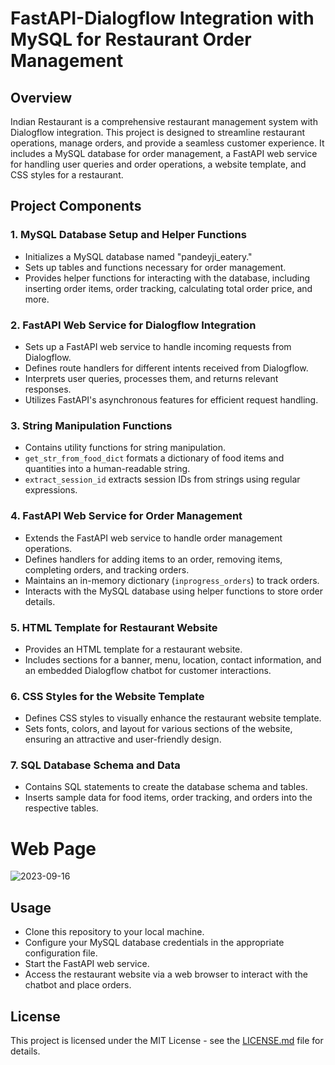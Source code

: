 # FastAPI-Dialogflow Integration with MySQL for Restaurant Order Management

## Overview

Indian Restaurant is a comprehensive restaurant management system with Dialogflow integration. This project is designed to streamline restaurant operations, manage orders, and provide a seamless customer experience. It includes a MySQL database for order management, a FastAPI web service for handling user queries and order operations, a website template, and CSS styles for a restaurant.

## Project Components

### 1. MySQL Database Setup and Helper Functions

- Initializes a MySQL database named "pandeyji_eatery."
- Sets up tables and functions necessary for order management.
- Provides helper functions for interacting with the database, including inserting order items, order tracking, calculating total order price, and more.

### 2. FastAPI Web Service for Dialogflow Integration

- Sets up a FastAPI web service to handle incoming requests from Dialogflow.
- Defines route handlers for different intents received from Dialogflow.
- Interprets user queries, processes them, and returns relevant responses.
- Utilizes FastAPI's asynchronous features for efficient request handling.

### 3. String Manipulation Functions

- Contains utility functions for string manipulation.
- `get_str_from_food_dict` formats a dictionary of food items and quantities into a human-readable string.
- `extract_session_id` extracts session IDs from strings using regular expressions.

### 4. FastAPI Web Service for Order Management

- Extends the FastAPI web service to handle order management operations.
- Defines handlers for adding items to an order, removing items, completing orders, and tracking orders.
- Maintains an in-memory dictionary (`inprogress_orders`) to track orders.
- Interacts with the MySQL database using helper functions to store order details.

### 5. HTML Template for Restaurant Website

- Provides an HTML template for a restaurant website.
- Includes sections for a banner, menu, location, contact information, and an embedded Dialogflow chatbot for customer interactions.

### 6. CSS Styles for the Website Template

- Defines CSS styles to visually enhance the restaurant website template.
- Sets fonts, colors, and layout for various sections of the website, ensuring an attractive and user-friendly design.

### 7. SQL Database Schema and Data

- Contains SQL statements to create the database schema and tables.
- Inserts sample data for food items, order tracking, and orders into the respective tables.

# Web Page

![2023-09-16](https://github.com/Dhruvil5995/FastAPI-Dialogflow-Integration-with-MySQL-for-Restaurant-Order-Management/assets/64741151/07edc8b4-2db0-4306-8434-4a1e40cf5d60)


## Usage

- Clone this repository to your local machine.
- Configure your MySQL database credentials in the appropriate configuration file.
- Start the FastAPI web service.
- Access the restaurant website via a web browser to interact with the chatbot and place orders.


## License

This project is licensed under the MIT License - see the [LICENSE.md](LICENSE.md) file for details.

